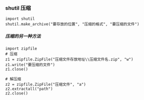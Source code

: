 ### shutil 压缩
```
import shutil
shutil.make_archive("要存放的位置", "压缩的格式", "要压缩的文件")
```

##### 压缩的另一种方法
```
import zipfile
# 压缩
z1 = zipfile.ZipFile("压缩文件存放地址\\压缩文件名.zip", "w")
z1.write("要压缩的文件")
z1.close()

# 解压缩
z2 = zipfile.ZipFile("压缩文件", "a")
z2.extractall("path")
z2.close()
```